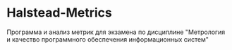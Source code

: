 # Halstead-Metrics
Программа и анализ метрик для экзамена по дисциплине "Метрология и качество программного обеспечения информационных систем"
